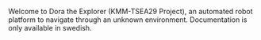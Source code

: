 Welcome to Dora the Explorer (KMM-TSEA29 Project), 
an automated robot platform to navigate through an unknown
environment. Documentation is only available in swedish.